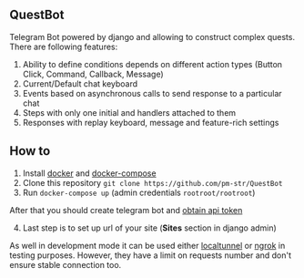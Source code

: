 ## QuestBot
Telegram Bot powered by django and allowing to construct complex quests.
There are following features:
1) Ability to define conditions depends on different action types (Button Click, Command, Callback, Message)
2) Current/Default chat keyboard
3) Events based on asynchronous calls to send response to a particular chat
4) Steps with only one initial and handlers attached to them
5) Responses with replay keyboard, message and feature-rich settings


## How to
1) Install [docker](https://docs.docker.com/engine/installation/) and 
[docker-compose](https://docs.docker.com/compose/install/)
2) Clone this repository ```git clone https://github.com/pm-str/QuestBot```
3) Run ```docker-compose up``` (admin credentials ``rootroot/rootroot``)

After that you should create telegram bot and [obtain api token](https://core.telegram.org/bots#botfather)

4) Last step is to set up url of your site (__Sites__ section in django admin)

As well in development mode it can be used either [localtunnel](https://github.com/localtunnel/localtunnel)
or [ngrok](https://github.com/inconshreveable/ngrok) in testing purposes. 
However, they have a limit on requests number and don't ensure stable connection too.



